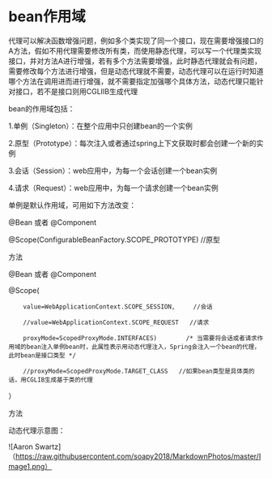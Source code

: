 bean作用域
==================
代理可以解决函数增强问题，例如多个类实现了同一个接口，现在需要增强接口的A方法，假如不用代理需要修改所有类，而使用静态代理，可以写一个代理类实现接口，并对方法A进行增强，若有多个方法需要增强，此时静态代理就会有问题，需要修改每个方法进行增强，但是动态代理就不需要，动态代理可以在运行时知道哪个方法在调用进而进行增强，就不需要指定加强哪个具体方法，动态代理只能针对接口，若不是接口则用CGLIIB生成代理


bean的作用域包括：

1.单例（Singleton）：在整个应用中只创建bean的一个实例

2.原型（Prototype）：每次注入或者通过spring上下文获取时都会创建一个新的实例

3.会话（Session）：web应用中，为每一个会话创建一个bean实例

4.请求（Request）：web应用中，为每一个请求创建一个bean实例              

单例是默认作用域，可用如下方法改变：

@Bean 或者 @Component

@Scope(ConfigurableBeanFactory.SCOPE_PROTOTYPE)     //原型

方法

@Bean 或者 @Component

@Scope(
        
        value=WebApplicationContext.SCOPE_SESSION,     //会话 
        
        //value=WebApplicationContext.SCOPE_REQUEST   //请求
        
        proxyMode=ScopedProxyMode.INTERFACES)        /* 当需要将会话或者请求作用域的bean注入单例bean时，此属性表示用动态代理注入，Spring会注入一个bean的代理，此时bean是接口类型 */
        
        //proxyMode=ScopedProxyMode.TARGET_CLASS   //如果bean类型是具体类的话，用CGLIB生成基于类的代理    
）

方法

动态代理示意图：

![Aaron Swartz]（https://raw.githubusercontent.com/soapy2018/MarkdownPhotos/master/Image1.png）

